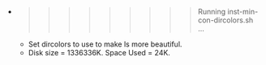 * >>>>>>>>> Running inst-min-con-dircolors.sh ...
  * Set dircolors to use  to make ls more beautiful.
  * Disk size = 1336336K. Space Used = 24K.
